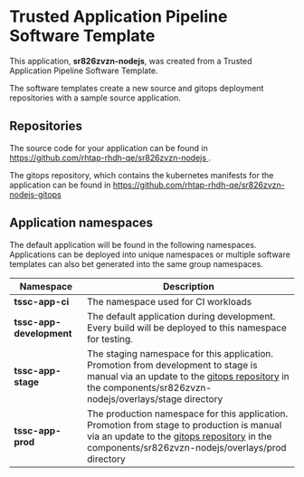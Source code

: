 # Trusted Application Pipeline Software Template

This application, **sr826zvzn-nodejs**, was created from a Trusted Application Pipeline Software Template.

The software templates create a new source and gitops deployment repositories with a sample source application. 

## Repositories

The source code for your application can be found in [https://github.com/rhtap-rhdh-qe/sr826zvzn-nodejs ](https://github.com/rhtap-rhdh-qe/sr826zvzn-nodejs ).
 
The gitops repository, which contains the kubernetes manifests for the application can be found in 
[https://github.com/rhtap-rhdh-qe/sr826zvzn-nodejs-gitops ](https://github.com/rhtap-rhdh-qe/sr826zvzn-nodejs-gitops ) 

## Application namespaces 

The default application will be found in the following namespaces. Applications can be deployed into unique namespaces or multiple software templates can also bet generated into the same group namespaces.  

|  Namespace   |  Description   |  
| -------- | -------- |
| **tssc-app-ci** | The namespace used for CI workloads |
| **tssc-app-development** | The default application during development. Every build will be deployed to this namespace for testing. |
| **tssc-app-stage** | The staging namespace for this application. Promotion from development to stage is manual via an update to the [gitops repository](https://github.com/rhtap-rhdh-qe/sr826zvzn-nodejs-gitops ) in the components/sr826zvzn-nodejs/overlays/stage directory |
| **tssc-app-prod** | The production namespace for this application. Promotion from stage to production is manual via an update to the [gitops repository](https://github.com/rhtap-rhdh-qe/sr826zvzn-nodejs-gitops ) in the components/sr826zvzn-nodejs/overlays/prod directory |